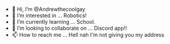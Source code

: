 - 👋 Hi, I’m @Andrewthecoolgay
- 👀 I’m interested in ... Robotics! 
- 🌱 I’m currently learning ... School. 
- 💞️ I’m looking to collaborate on ... Discord app!! 
- 📫 How to reach me ... Hell nah I'm not giving you my address 

<!---
Andrewthecoolgay/Andrewthecoolgay is a ✨ special ✨ repository because its `README.md` (this file) appears on your GitHub profile.
You can click the Preview link to take a look at your changes.
--->
